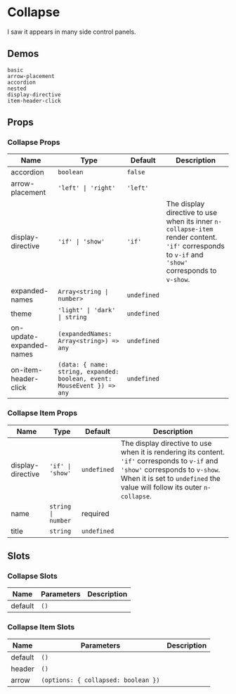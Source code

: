 # Collapse
I saw it appears in many side control panels.
## Demos
```demo
basic
arrow-placement
accordion
nested
display-directive
item-header-click
```
## Props
### Collapse Props
|Name|Type|Default|Description|
|-|-|-|-|
|accordion|`boolean`|`false`||
|arrow-placement|`'left' \| 'right'`|`'left'`||
|display-directive|`'if' \| 'show'`|`'if'`|The display directive to use when its inner `n-collapse-item` render content. `'if'` corresponds to `v-if` and `'show'` corresponds to `v-show`.|
|expanded-names|`Array<string \| number>`|`undefined`||
|theme|`'light' \| 'dark' \| string`|`undefined`||
|on-update-expanded-names|`(expandedNames: Array<string>) => any`|`undefined`||
|on-item-header-click|`(data: { name: string, expanded: boolean, event: MouseEvent }) => any`|`undefined`||

### Collapse Item Props
|Name|Type|Default|Description|
|-|-|-|-|
|display-directive|`'if' \| 'show'`|`undefined`|The display directive to use when it is rendering its content. `'if'` corresponds to `v-if` and `'show'` corresponds to `v-show`. When it is set to `undefined` the value will follow its outer `n-collapse`.|
|name|`string \| number`|required||
|title|`string`|`undefined`||

## Slots
### Collapse Slots
|Name|Parameters|Description|
|-|-|-|
|default|`()`||

### Collapse Item Slots
|Name|Parameters|Description|
|-|-|-|
|default|`()`||
|header|`()`||
|arrow|`(options: { collapsed: boolean })`||
